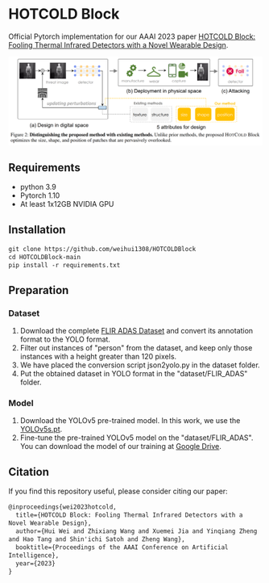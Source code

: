 # HOTCOLD Block
Official Pytorch implementation for our AAAI 2023 paper [HOTCOLD Block: Fooling Thermal Infrared Detectors with a Novel Wearable Design](https://arxiv.org/pdf/2212.05709.pdf).

![Figure](https://github.com/weihui1308/HOTCOLDBlock/blob/main/assets/1.png?raw=true)

## Requirements
- python 3.9
- Pytorch 1.10
- At least 1x12GB NVIDIA GPU
## Installation
```
git clone https://github.com/weihui1308/HOTCOLDBlock
cd HOTCOLDBlock-main
pip install -r requirements.txt
```
## Preparation
### Dataset
1. Download the complete [FLIR ADAS Dataset](https://adas-dataset-v2.flirconservator.com/#downloadguide) and convert its annotation format to the YOLO format.
2. Filter out instances of "person" from the dataset, and keep only those instances with a height greater than 120 pixels.
3. We have placed the conversion script json2yolo.py in the dataset folder.
4. Put the obtained dataset in YOLO format in the "dataset/FLIR_ADAS" folder.
### Model
1. Download the YOLOv5 pre-trained model. In this work, we use the [YOLOv5s.pt](https://github.com/ultralytics/yolov5).
2. Fine-tune the pre-trained YOLOv5 model on the "dataset/FLIR_ADAS". You can download the model of our training at [Google Drive](https://drive.google.com/file/d/1gDL6baVFYgk_Lt9LPoZ0WXHQdVWU3kYy/view?usp=share_link).

## Citation
If you find this repository useful, please consider citing our paper:
```
@inproceedings{wei2023hotcold,
  title={HOTCOLD Block: Fooling Thermal Infrared Detectors with a Novel Wearable Design},
  author={Hui Wei and Zhixiang Wang and Xuemei Jia and Yinqiang Zheng and Hao Tang and Shin'ichi Satoh and Zheng Wang},
  booktitle={Proceedings of the AAAI Conference on Artificial Intelligence},
  year={2023}
}
```